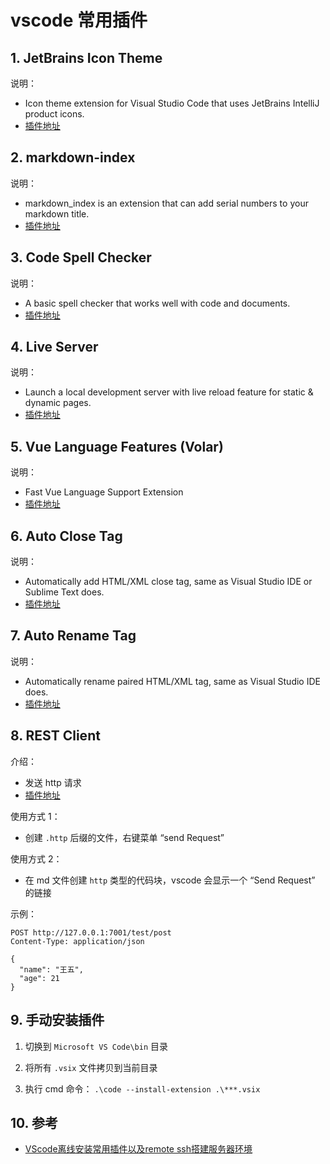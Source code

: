 # vscode 常用插件

## 1. JetBrains Icon Theme

说明：

* Icon theme extension for Visual Studio Code that uses JetBrains IntelliJ product icons.
* [插件地址](https://marketplace.visualstudio.com/items?itemName=chadalen.vscode-jetbrains-icon-theme)

## 2. markdown-index

说明：

* markdown_index is an extension that can add serial numbers to your markdown title.
* [插件地址](https://marketplace.visualstudio.com/items?itemName=legendmohe.markdown-index)

## 3. Code Spell Checker

说明：

* A basic spell checker that works well with code and documents.
* [插件地址](https://marketplace.visualstudio.com/items?itemName=streetsidesoftware.code-spell-checker)

## 4. Live Server

说明：

* Launch a local development server with live reload feature for static & dynamic pages.
* [插件地址](https://marketplace.visualstudio.com/items?itemName=ritwickdey.LiveServer)

## 5. Vue Language Features (Volar)

说明：

* Fast Vue Language Support Extension
* [插件地址](https://marketplace.visualstudio.com/items?itemName=Vue.volar)

## 6. Auto Close Tag

说明：

* Automatically add HTML/XML close tag, same as Visual Studio IDE or Sublime Text does.
* [插件地址](https://marketplace.visualstudio.com/items?itemName=formulahendry.auto-close-tag)

## 7. Auto Rename Tag

说明：

* Automatically rename paired HTML/XML tag, same as Visual Studio IDE does.
* [插件地址](https://marketplace.visualstudio.com/items?itemName=formulahendry.auto-rename-tag)


## 8. REST Client

介绍：

* 发送 http 请求
* [插件地址](https://marketplace.visualstudio.com/items?itemName=humao.rest-client)

使用方式 1：

* 创建 `.http` 后缀的文件，右键菜单 “send Request”

使用方式 2：

* 在 md 文件创建 `http` 类型的代码块，vscode 会显示一个 “Send Request” 的链接

示例：

```http
POST http://127.0.0.1:7001/test/post
Content-Type: application/json

{
  "name": "王五",
  "age": 21
}
```

## 9. 手动安装插件

1. 切换到 `Microsoft VS Code\bin` 目录

2. 将所有 `.vsix` 文件拷贝到当前目录

3. 执行 cmd 命令： `.\code --install-extension .\***.vsix`

## 10. 参考

* [VScode离线安装常用插件以及remote ssh搭建服务器环境](https://zhuanlan.zhihu.com/p/614376665?utm_id=0)

